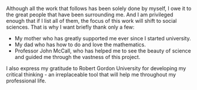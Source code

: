 Although all the work that follows has been solely done by myself, I owe it to the great people that have been surrounding me. And I am privileged enough that if I list all of them, the focus of this work will shift to social sciences. That is why I want briefly thank only a few:
- My mother who has greatly supported me ever since I started university.
- My dad who has how to do and love the mathematics.
- Professor John McCall, who has helped me to see the beauty of science and guided me through the vastness of this project.

I also  express my gratitude to Robert Gordon University for developing my critical thinking - an irreplaceable tool that will help me throughout my professional life.